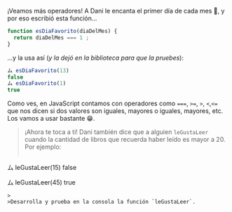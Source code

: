 ¡Veamos más operadores! A Dani le encanta el primer día de cada mes :date:, y por eso escribió esta función...

```javascript
function esDiaFavorito(diaDelMes) {
  return diaDelMes === 1 ;
}
```

...y la usa así (_y la dejó en la biblioteca para que la pruebes_):

```javascript
ム esDiaFavorito(13)
false
ム esDiaFavorito(1)
true
```

Como ves, en JavaScript contamos con operadores como `===`, `>=`, `>`, `<`,`<=` que nos dicen si dos valores son iguales, mayores o iguales, mayores, etc. Los vamos a usar bastante :grin:.

> ¡Ahora te toca a ti! Dani también dice que a alguien `leGustaLeer` cuando la cantidad de libros que recuerda haber leído es mayor a 20. Por ejemplo:
> 
> ```javascript
ム leGustaLeer(15)
false
>
ム leGustaLeer(45)
true
```
>
>Desarrolla y prueba en la consola la función `leGustaLeer`.



